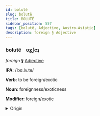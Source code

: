 ```yaml
---
id: bolutê
slug: bolutê
title: BOLUTÊ
sidebar_position: 557
tags: [bolutê, Adjective, Austro-Asiatic]
description: foreign § Adjective
---
```


### bolutê&emsp;<span kind="abugida">ʋʓʃcʇ</span>

*foreign* **§** [Adjective](../../tags/Adjective)

**IPA**: /ˈbɑ.lʌ.te/

**Verb**: to be foreign/exotic

**Noun**: foreignness/exoticness

**Modifier**: foreign/exotic

<details>
    <summary>Origin</summary>
    Khmer បរទេស bɑɑrĕəʼteih /ɓɑː.rĕəʔ.teih/<br/>
    <em>Austro-Asiatic Language Family</em>
</details>
